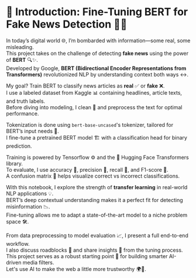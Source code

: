 # 🧠 Introduction: Fine-Tuning BERT for Fake News Detection 📰🚫

In today’s digital world 🌐, I’m bombarded with information—some real, some misleading.  
This project takes on the challenge of detecting **fake news** using the power of **BERT** 🔍✨.  
Developed by Google, **BERT (Bidirectional Encoder Representations from Transformers)** revolutionized NLP by understanding context both ways ↔️.  

My goal? Train BERT to classify news articles as **real** ✅ or **fake** ❌.  
I use a labeled dataset from Kaggle 📊 containing headlines, article texts, and truth labels.  
Before diving into modeling, I clean 🧹 and preprocess the text for optimal performance.  

Tokenization is done using `bert-base-uncased`'s tokenizer, tailored for BERT’s input needs 🧩.  
I fine-tune a pretrained BERT model 🏗️ with a classification head for binary prediction.  

Training is powered by Tensorflow ⚙️ and the 🤗 Hugging Face Transformers library.  
To evaluate, I use accuracy 🎯, precision 🎯, recall 🔁, and F1-score 🏁.  
A confusion matrix 🔢 helps visualize correct vs incorrect classifications.  

With this notebook, I explore the strength of **transfer learning** in real-world NLP applications 💡.  
BERT’s deep contextual understanding makes it a perfect fit for detecting misinformation 📉.  
Fine-tuning allows me to adapt a state-of-the-art model to a niche problem space 🛠️.  

From data preprocessing to model evaluation 📈, I present a full end-to-end workflow.  
I also discuss roadblocks 🚧 and share insights 🔎 from the tuning process.  
This project serves as a robust starting point 🏁 for building smarter AI-driven media filters.  
Let's use AI to make the web a little more trustworthy 🌍🤖.
